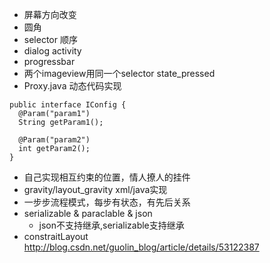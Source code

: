 - 屏幕方向改变
- 圆角
- selector 顺序
- dialog activity
- progressbar
- 两个imageview用同一个selector state_pressed
- Proxy.java 动态代码实现
```
public interface IConfig {
  @Param("param1")
  String getParam1();

  @Param("param2")
  int getParam2();
}
```
- 自己实现相互约束的位置，情人撩人的挂件
- gravity/layout_gravity xml/java实现
- 一步步流程模式，每步有状态，有先后关系
- serializable & paraclable & json
  - json不支持继承,serializable支持继承
- constraitLayout http://blog.csdn.net/guolin_blog/article/details/53122387
